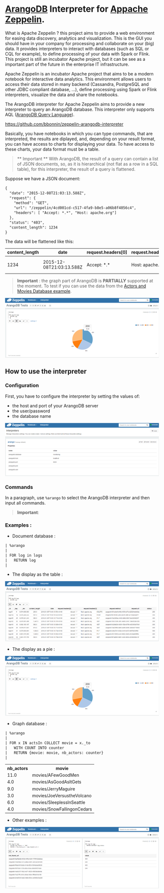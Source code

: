 
# [ArangoDB](https://www.arangodb.com/) Interpreter for [Appache Zeppelin](https://zeppelin.incubator.apache.org/).

What is Apache Zeppelin ? this project aims to provide a web environment for easing data discovery, analytics and visualization. This is the GUI you should have in your company for processing and collaborate on your (big) data. It provides interpreters to interact with databases (such as SQL or CQL for example), to define processing of your data with Spark or Flink. This project is still an incubator Apache project, but it can be see as a important part of the future in the enterprise IT infrastructure.

Apache Zeppelin is an incubator Apache project that aims to be a modern notebook for interactive data analytics. This environment allows users to access their data stored in many backend (Cassandra, PostgreSQL and other JDBC compliant database, …), define processing using Spark or Flink interpreters, visualize the data and share the notebooks.

The ArangoDB interpreter for Apache Zeppelin aims to provide a new interpreter to query an ArangoDB database. This interpreter only supports AQL ([ArangoDB Query Language](https://docs.arangodb.com/Aql/)).



https://github.com/bbonnin/zeppelin-arangodb-interpreter

Basically, you have notebooks in which you can type commands, that are interpreted, the results are diplayed, and, depending on your result format, you can have access to charts for displaying your data.
To have access to these charts, your data format must be a table.


> ** Important ** With ArangoDB, the result of a query can contain a list of JSON documents, so, as it is hierarchical (not flat as a row in a SQL table), for this interpreter, the result of a query is flattened.

Suppose we have a JSON document:

```
{
  "date": "2015-12-08T21:03:13.588Z",
  "request": {
    "method": "GET",
    "url": "/zeppelin/4cd001cd-c517-4fa9-b8e5-a06b8f4056c4",
    "headers": [ "Accept: *.*", "Host: apache.org"]
  },
  "status": "403",
  "content_length": 1234
}
```

The data will be flattened like this:


content_length | date | request.headers[0] | request.headers[1] | request.method | request.url | status
---------------|------|--------------------|--------------------|----------------|-------------|-------
1234 | 2015-12-08T21:03:13.588Z | Accept: \*.\* | Host: apache.org | GET | /zeppelin/4cd001cd-c517-4fa9-b8e5-a06b8f4056c4 | 403






> **Important** : the graph part of ArangoDB is **PARTIALLY** supported at the moment. To test if you can use the data from the [Actors and Movies Database example](https://docs.arangodb.com/cookbook/GraphExampleActorsAndMovies.html). 


![Search pie](images/arangodb-pie.png)


## How to use the interpreter

### Configuration

First, you have to configure the interpreter by setting the values of:
* the host and port of your ArangoDB server
* the user/password
* the database name

![Config](images/arangodb-config.png)


### Commands

In a paragraph, use `%arango` to select the ArangoDB interpreter and then input all commands.

> **Important**: 

### Examples :

* Document database :

```
| %arango
|
| FOR log in logs
|   RETURN log
|
```

  * The display as the table :

![Display as a table](images/arangodb-table.png)


  * The display as a pie :

![Display as a pie](images/arangodb-pie.png)


* Graph database :

```
| %arango
|
| FOR x IN actsIn COLLECT movie = x._to
|   WITH COUNT INTO counter
|   RETURN {movie: movie, nb_actors: counter}
|
```

<table>
  <tr><th>nb_actors</th><th>movie</th></tr>
  <tr><td>11.0</td><td>movies/AFewGoodMen</td></tr>
  <tr><td>4.0</td><td>movies/AsGoodAsItGets</td></tr>
  <tr><td>9.0</td><td>movies/JerryMaguire</td></tr>
  <tr><td>3.0</td><td>movies/JoeVersustheVolcano</td></tr>
  <tr><td>6.0</td><td>movies/SleeplessInSeattle</td></tr>
  <tr><td>4.0</td><td>movies/SnowFallingonCedars</td></tr>
</table>




* Other examples :

![Display values](images/arangodb-misc.png)

